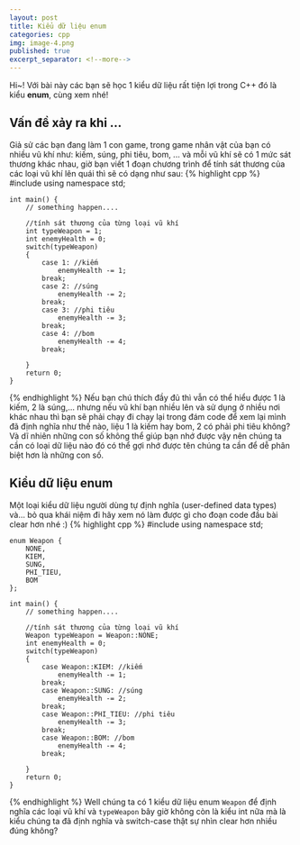 ```yaml
---
layout: post
title: Kiểu dữ liệu enum
categories: cpp
img: image-4.png
published: true
excerpt_separator: <!--more-->
---
```


Hi~! Với bài này các bạn sẽ học 1 kiểu dữ liệu rất tiện lợi trong C++ đó là kiểu **enum**, cùng xem nhé!
## Vấn đề xảy ra khi ...
Giả sử các bạn đang làm 1 con game, trong game nhân vật của bạn có nhiều vũ khí như: kiếm, súng, phi tiêu, bom, ... và mỗi vũ khí sẽ có 1 mức sát thương khác nhau, giờ bạn viết 1 đoạn chương trình để tính sát thương của các loại vũ khí lên quái thì sẽ có dạng như sau:
{% highlight cpp %}
    #include <iostream>
    using namespace std;
     
    int main() {
    	// something happen....
     
    	//tính sát thương của từng loại vũ khí
    	int typeWeapon = 1;
    	int enemyHealth = 0;
    	switch(typeWeapon)
    	{
    		case 1: //kiếm
    			enemyHealth -= 1;
    		break;
    		case 2: //súng
    			enemyHealth -= 2;
    		break;
    		case 3: //phi tiêu
    			enemyHealth -= 3;
    		break;
    		case 4: //bom
    			enemyHealth -= 4;
    		break;		
     
    	}
    	return 0;
    }
{% endhighlight %}
Nếu bạn chú thích đầy đủ thì vẫn có thể hiểu được 1 là kiếm, 2 là súng,... nhưng nếu vũ khí bạn nhiều lên và sử dụng ở nhiều nơi khác nhau thì bạn sẽ phải chạy đi chạy lại trong đám code để xem lại mình đã định nghĩa như thế nào, liệu 1 là kiếm hay bom, 2 có phải phi tiêu không? Và dĩ nhiên những con số không thể giúp bạn nhớ được vậy nên chúng ta cần có loại dữ liệu nào đó có thể gợi nhớ được tên chúng ta cần để dễ phân biệt hơn là những con số.
## Kiểu dữ liệu enum
Một loại kiểu dữ liệu người dùng tự định nghĩa (user-defined data types) và... bỏ qua khái niệm đi hãy xem nó làm được gì cho đoạn code đầu bài clear hơn nhé :)
{% highlight cpp %}
    #include <iostream>
    using namespace std;
     
    enum Weapon {
    	NONE,
    	KIEM,
    	SUNG,
    	PHI_TIEU,
    	BOM
    };
     
    int main() {
    	// something happen....
     
    	//tính sát thương của từng loại vũ khí
    	Weapon typeWeapon = Weapon::NONE;
    	int enemyHealth = 0;
    	switch(typeWeapon)
    	{
    		case Weapon::KIEM: //kiếm
    			enemyHealth -= 1;
    		break;
    		case Weapon::SUNG: //súng
    			enemyHealth -= 2;
    		break;
    		case Weapon::PHI_TIEU: //phi tiêu
    			enemyHealth -= 3;
    		break;
    		case Weapon::BOM: //bom
    			enemyHealth -= 4;
    		break;		
     
    	}
    	return 0;
    }
{% endhighlight %}
Well chúng ta có 1 kiểu dữ liệu enum ``Weapon`` để định nghĩa các loại vũ khí và ``typeWeapon`` bây giờ không còn là kiểu int nữa mà là kiểu chúng ta đã định nghĩa và switch-case thật sự nhìn clear hơn nhiều đúng không?